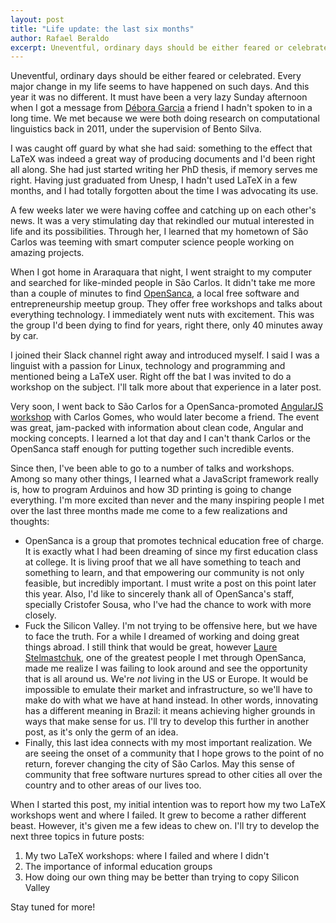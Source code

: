 ```yaml
---
layout: post
title: "Life update: the last six months"
author: Rafael Beraldo
excerpt: Uneventful, ordinary days should be either feared or celebrated. Every major change in my life seems to have happened on such days. And this year it was no different.
---
```


Uneventful, ordinary days should be either feared or celebrated. Every major
change in my life seems to have happened on such days. And this year it was no
different. It must have been a very lazy Sunday afternoon when I got a message
from [Débora Garcia](https://www.facebook.com/deboradom) a friend I hadn't
spoken to in a long time. We met because we were both doing research on
computational linguistics back in 2011, under the supervision of Bento Silva.

I was caught off guard by what she had said: something to the effect that LaTeX
was indeed a great way of producing documents and I'd been right all along. She
had just started writing her PhD thesis, if memory serves me right. Having just
graduated from Unesp, I hadn't used LaTeX in a few months, and I had totally
forgotten about the time I was advocating its use.

A few weeks later we were having coffee and catching up on each other's news.
It was a very stimulating day that rekindled our mutual interested in life and
its possibilities. Through her, I learned that my hometown of São Carlos was
teeming with smart computer science people working on amazing projects.

When I got home in Araraquara that night, I went straight to my computer and
searched for like-minded people in São Carlos. It didn't take me more than a
couple of minutes to find [OpenSanca](http://opensanca.com.br/), a local free
software and entrepreneurship meetup group. They offer free workshops and talks
about everything technology. I immediately went nuts with excitement. This was
the group I'd been dying to find for years, right there, only 40 minutes away
by car.

I joined their Slack channel right away and introduced myself. I said I was a
linguist with a passion for Linux, technology and programming and mentioned
being a LaTeX user. Right off the bat I was invited to do a workshop on the
subject. I'll talk more about that experience in a later post.

Very soon, I went back to São Carlos for a OpenSanca-promoted [AngularJS
workshop](https://speakerdeck.com/opensanca/workshop-de-clean-code-angular-and-mocks)
with Carlos Gomes, who would later become a friend. The event was great,
jam-packed with information about clean code, Angular and mocking concepts. I
learned a lot that day and I can't thank Carlos or the OpenSanca staff enough
for putting together such incredible events.

Since then, I've been able to go to a number of talks and workshops. Among so
many other things, I learned what a JavaScript framework really is, how to
program Arduinos and how 3D printing is going to change everything. I'm more
excited than never and the many inspiring people I met over the last three
months made me come to a few realizations and thoughts:

- OpenSanca is a group that promotes technical education free of charge. It is
  exactly what I had been dreaming of since my first education class at
  college. It is living proof that we all have something to teach and something
  to learn, and that empowering our community is not only feasible, but
  incredibly important. I must write a post on this point later this year.
  Also, I'd like to sincerely thank all of OpenSanca's staff, specially
  Cristofer Sousa, who I've had the chance to work with more closely.
- Fuck the Silicon Valley. I'm not trying to be offensive here, but we have to
  face the truth. For a while I dreamed of working and doing great things
  abroad. I still think that would be great, however [Laure
  Stelmastchuk](https://www.3dhubs.com/s%C3%A3o-carlos/hubs/laure-stelmastchuk),
  one of the greatest people I met through OpenSanca, made me realize I was
  failing to look around and see the opportunity that is all around us. We're
  _not_ living in the US or Europe. It would be impossible to emulate their
  market and infrastructure, so we'll have to make do with what we have at hand
  instead. In other words, innovating has a different meaning in Brazil: it
  means achieving higher grounds in ways that make sense for us. I'll try to
  develop this further in another post, as it's only the germ of an idea.
- Finally, this last idea connects with my most important realization. We are
  seeing the onset of a community that I hope grows to the point of no return,
  forever changing the city of São Carlos. May this sense of community that
  free software nurtures spread to other cities all over the country and to
  other areas of our lives too.

When I started this post, my initial intention was to report how my two LaTeX
workshops went and where I failed. It grew to become a rather different beast.
However, it's given me a few ideas to chew on. I'll try to develop the next
three topics in future posts:

1. My two LaTeX workshops: where I failed and where I didn't
2. The importance of informal education groups
3. How doing our own thing may be better than trying to copy Silicon Valley

Stay tuned for more!
